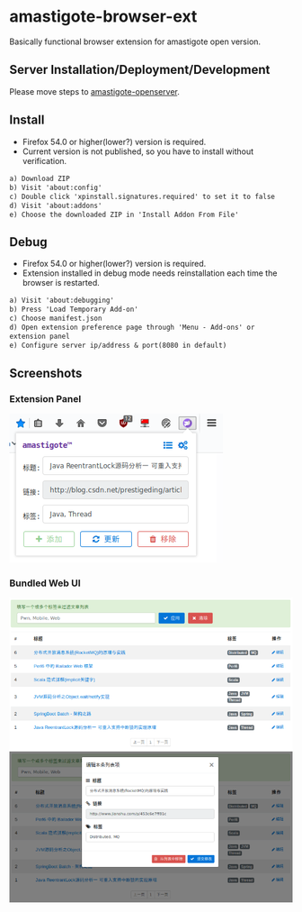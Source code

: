 # amastigote-browser-ext

Basically functional browser extension for amastigote open version.

## Server Installation/Deployment/Development

Please move steps to [amastigote-openserver](https://github.com/amastigote/amastigote-openserver).

## Install

- Firefox 54.0 or higher(lower?) version is required.
- Current version is not published, so you have to install without verification.
```
a) Download ZIP
b) Visit 'about:config'
c) Double click 'xpinstall.signatures.required' to set it to false
d) Visit 'about:addons'
e) Choose the downloaded ZIP in 'Install Addon From File'
```

## Debug

- Firefox 54.0 or higher(lower?) version is required.
- Extension installed in debug mode needs reinstallation each time the browser is restarted.
```
a) Visit 'about:debugging'
b) Press 'Load Temporary Add-on'
c) Choose manifest.json
d) Open extension preference page through 'Menu - Add-ons' or extension panel
e) Configure server ip/address & port(8080 in default)
```

## Screenshots
### Extension Panel
![](https://github.com/amastigote/amastigote-browser-ext/blob/master/art/ext-panel.png)

### Bundled Web UI
![](https://github.com/amastigote/amastigote-browser-ext/blob/master/art/page.png)
![](https://github.com/amastigote/amastigote-browser-ext/blob/master/art/page-edit.png)
